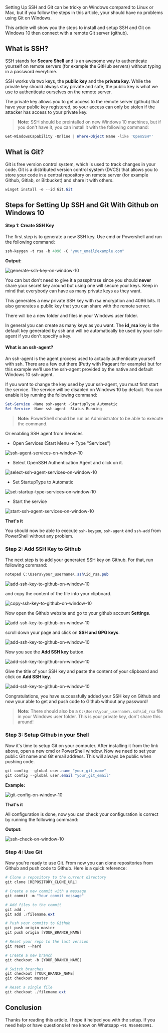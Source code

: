 Setting Up SSH and Git can be tricky on Windows compared to Linux or Mac, but if you follow the steps in this article, your should have no problems using Git on Windows.

This article will show you the steps to install and setup SSH and Git on Windows 10 then connect with a remote Git server (github).

## What is SSH?

SSH stands for **Secure Shell** and is an awesome way to authenticate yourself on remote servers (for example the GitHub servers) without typing in a password everytime.

SSH works via two keys, the **public key** and the **private key**. While the private key should always stay private and safe, the public key is what we use to authenticate ourselves on the remote server.

The private key allows you to get access to the remote server (github) that have your public key registered, so your access can only be stolen if the attacker has access to your private key.

> **Note:** SSH should be preintalled on new Windows 10 machines, but if you don't have it, you can install it with the following command:

```powershell
Get-WindowsCapability -Online | Where-Object Name -like 'OpenSSH*'
```

## What is Git?

Git is free version control system, which is used to track changes in your code. Git is a distributed version control system (DVCS) that allows you to store your code in a central repository on remote server (for example Github, Gitlab, or Bitbucket) and share it with others.


```powershell
winget install -e --id Git.Git
```

## Steps for Setting Up SSH and Git With Github on Windows 10

#### Step 1: Create SSH Key

The first step is to generate a new SSH key. Use cmd or Powershell and run the following command:

```powershell
ssh-keygen -t rsa -b 4096 -C "your_email@example.com"
```

**Output:**

![generate-ssh-key-on-window-10](https://www.hkrhasan.com/_next/image?url=%2Fstatic%2Fimages%2Fgithub%2Fssh_and_git_on_window10%2Fssh_and_git_on_window10-2.png&w=1920&q=75)

You can but don't need to give it a passphrase since you should **never** share your secret key around but using one will secure your keys. Keep in mind that everybody can have as many private keys as they want.

This generates a new private SSH key with rsa encryption and 4096 bits. It also generates a public key that you can share with the remote server.

There will be a new folder and files in your Windows user folder.

In general you can create as many keys as you want. The **id\_rsa** key is the default key generated by ssh and will be automatically be used by your ssh-agent if you don't specify a key.

#### What is an ssh-agent?

An ssh-agent is the agent process used to actually authenticate yourself with ssh. There are a few out there (Putty with Pageant for example) but for this example we'll use the ssh-agent provided by the native and default Windows 10 ssh-agent.

If you want to change the key used by your ssh-agent, you must first start the service. The service will be disabled on Windows 10 by default. You can enable it by running the following command:

```powershell
Set-Service -Name ssh-agent -StartupType Automatic
Set-Service -Name ssh-agent -Status Running
```

> **Note:** PowerShell should be run as Administrator to be able to execute the command.

Or enabling SSH agent from Services

- Open Services (Start Menu -> Type "Services")

![ssh-agent-services-on-window-10](https://www.hkrhasan.com/_next/image?url=%2Fstatic%2Fimages%2Fgithub%2Fssh_and_git_on_window10%2Fssh_and_git_on_window10-3.png&w=3840&q=75)

- Select OpenSSH Authentication Agent and click on it.

![select-ssh-agent-services-on-window-10](https://www.hkrhasan.com/_next/image?url=%2Fstatic%2Fimages%2Fgithub%2Fssh_and_git_on_window10%2Fssh_and_git_on_window10-4.png&w=2048&q=75)

- Set StartupType to Automatic

![set-startup-type-services-on-window-10](https://www.hkrhasan.com/_next/image?url=%2Fstatic%2Fimages%2Fgithub%2Fssh_and_git_on_window10%2Fssh_and_git_on_window10-5.png&w=2048&q=75)

- Start the service

![start-ssh-agent-services-on-window-10](https://www.hkrhasan.com/_next/image?url=%2Fstatic%2Fimages%2Fgithub%2Fssh_and_git_on_window10%2Fssh_and_git_on_window10-6.png&w=2048&q=75)

**That's it**

You should now be able to execute `ssh-keygen`, `ssh-agent` and `ssh-add` from PowerShell without any problem.

### Step 2: Add SSH Key to Github

The next step is to add your generated SSH key on Github. For that, run following command:

```powershell
notepad C:\Users\your_username\.ssh\id_rsa.pub
```

![add-ssh-key-to-github-on-window-10](https://www.hkrhasan.com/_next/image?url=%2Fstatic%2Fimages%2Fgithub%2Fssh_and_git_on_window10%2Fssh_and_git_on_window10-7.png&w=1920&q=75)

and copy the content of the file into your clipboard.

![copy-ssh-key-to-github-on-window-10](https://www.hkrhasan.com/_next/image?url=%2Fstatic%2Fimages%2Fgithub%2Fssh_and_git_on_window10%2Fssh_and_git_on_window10-8.png&w=2048&q=75)

Now open the Github website and go to your github account **Settings**.

![add-ssh-key-to-github-on-window-10](https://www.hkrhasan.com/_next/image?url=%2Fstatic%2Fimages%2Fgithub%2Fssh_and_git_on_window10%2Fssh_and_git_on_window10-9.png&w=3840&q=75)

scroll down your page and click on **SSH and GPG keys**.

![add-ssh-key-to-github-on-window-10](https://www.hkrhasan.com/_next/image?url=%2Fstatic%2Fimages%2Fgithub%2Fssh_and_git_on_window10%2Fssh_and_git_on_window10-10.png&w=3840&q=75)

Now you see the **Add SSH key** button.

![add-ssh-key-to-github-on-window-10](https://www.hkrhasan.com/_next/image?url=%2Fstatic%2Fimages%2Fgithub%2Fssh_and_git_on_window10%2Fssh_and_git_on_window10-11.png&w=3840&q=75)

Give the title of your SSH key and paste the content of your clipboard and click on **Add SSH key**.

![add-ssh-key-to-github-on-window-10](https://www.hkrhasan.com/_next/image?url=%2Fstatic%2Fimages%2Fgithub%2Fssh_and_git_on_window10%2Fssh_and_git_on_window10-12.png&w=3840&q=75)

Congratulations, you have successfully added your SSH key on Github and now your able to get and push code to Github without any password!

> **Note:** There should also be a `C:\Users\your_username\.ssh\id_rsa` file in your Windows user folder. This is your private key, don't share this around!

### Step 3: Setup Github in your Shell

Now it's time to setup Git on your computer. After installing it from the link above, open a new cmd or PowerShell window. Now we need to set your public Git name and Git email address. This will always be public when pushing code.

```powershell
git config --global user.name "your_git_name"
git config --global user.email "your_git_email"
```

**Example:**

![git-config-on-window-10](https://www.hkrhasan.com/_next/image?url=%2Fstatic%2Fimages%2Fgithub%2Fssh_and_git_on_window10%2Fssh_and_git_on_window10-14.png&w=1920&q=75)

**That's it**

All configuration is done, now you can check your configuration is correct by running the following command:

**Output:**

![ssh-check-on-window-10](https://www.hkrhasan.com/_next/image?url=%2Fstatic%2Fimages%2Fgithub%2Fssh_and_git_on_window10%2Fssh_and_git_on_window10-13.png&w=1920&q=75)

### Step 4: Use Git

Now you're ready to use Git. From now you can clone repositories from Github and push code to Github. Here is a quick reference:

```powershell
# Clone a repository to the current directory
git clone [REPOSITORY_CLONE_URL]

# Create a new commit with a message
git commit -m "Your commit message"

# Add files to the commit
git add .
git add ./filename.ext

# Push your commits to Github
git push origin master
git push origin [YOUR_BRANCH_NAME]

# Reset your repo to the last version
git reset --hard

# Create a new branch
git checkout -b [YOUR_BRANCH_NAME]

# Switch branches
git checkout [YOUR_BRANCH_NAME]
git checkout master

# Reset a single file
git checkout ./filename.ext
```

## Conclusion

Thanks for reading this article. I hope it helped you with the setup. If you need help or have questions let me know on Whatsapp `+91 9560403991`.